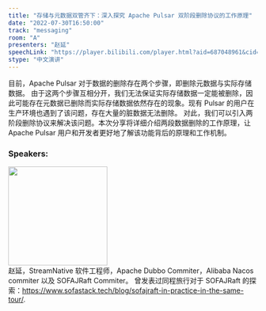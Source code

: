 ```yaml
---
title: "存储与元数据双管齐下：深入探究 Apache Pulsar 双阶段删除协议的工作原理"
date: "2022-07-30T16:50:00"
track: "messaging"
room: "A"
presenters: "赵延"
speechLink: "https://player.bilibili.com/player.html?aid=687048961&cid=806352661&page=1"
stype: "中文演讲"
---
```

目前，Apache Pulsar 对于数据的删除存在两个步骤，即删除元数据与实际存储数据。
由于这两个步骤互相分开，我们无法保证实际存储数据一定能被删除，因此可能存在元数据已删除而实际存储数据依然存在的现象。现有 Pulsar 的用户在生产环境也遇到了该问题，存在大量的脏数据无法删除。
对此，我们可以引入两阶段删除协议来解决该问题。本次分享将详细介绍两段数据删除的工作原理，让 Apache Pulsar 用户和开发者更好地了解该功能背后的原理和工作机制。
 ### Speakers: 
 <img src="images/speaker/1189.png" width="200" /><br>赵延，StreamNative 软件工程师，Apache Dubbo Commiter，Alibaba Nacos commiter 以及 SOFAJRaft Commiter。
曾发表过同程旅行对于 SOFAJRaft 的探索：https://www.sofastack.tech/blog/sofajraft-in-practice-in-the-same-tour/.
 